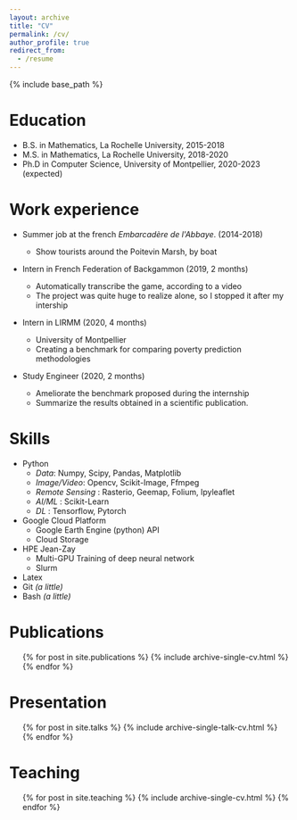 ```yaml
---
layout: archive
title: "CV"
permalink: /cv/
author_profile: true
redirect_from:
  - /resume
---
```


{% include base_path %}

Education
======
* B.S. in Mathematics, La Rochelle University, 2015-2018
* M.S. in Mathematics, La Rochelle University, 2018-2020
* Ph.D in Computer Science, University of Montpellier, 2020-2023 (expected)

Work experience
======
* Summer job at the french _Embarcadère de l'Abbaye_. (2014-2018)
  * Show tourists around the Poitevin Marsh, by boat

* Intern in French Federation of Backgammon (2019, 2 months)
  * Automatically transcribe the game, according to a video
  * The project was quite huge to realize alone, so I stopped it after my intership

* Intern in LIRMM (2020, 4 months)
  * University of Montpellier
  * Creating a benchmark for comparing poverty prediction methodologies

* Study Engineer (2020, 2 months)
  * Ameliorate the benchmark proposed during the internship
  * Summarize the results obtained in a scientific publication.
  
Skills
======
* Python
  * _Data_: Numpy, Scipy, Pandas, Matplotlib
  * _Image/Video_: Opencv, Scikit-Image, Ffmpeg
  * _Remote Sensing_ : Rasterio, Geemap, Folium, Ipyleaflet
  * _AI/ML_ : Scikit-Learn
  * _DL_ : Tensorflow, Pytorch
* Google Cloud Platform
  * Google Earth Engine (python) API
  * Cloud Storage
* HPE Jean-Zay
  * Multi-GPU Training of deep neural network
  * Slurm
* Latex
* Git _(a little)_
* Bash _(a little)_

Publications
======
  <ul>{% for post in site.publications %}
    {% include archive-single-cv.html %}
  {% endfor %}</ul>
  
Presentation
======
  <ul>{% for post in site.talks %}
    {% include archive-single-talk-cv.html %}
  {% endfor %}</ul>
  
Teaching
======
  <ul>{% for post in site.teaching %}
    {% include archive-single-cv.html %}
  {% endfor %}</ul>
